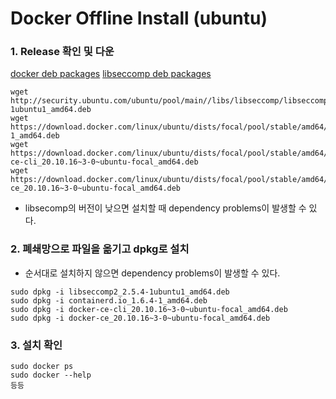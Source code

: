 # Docker Offline Install (ubuntu)
### 1. Release 확인 및 다운
[docker deb packages](https://download.docker.com/linux/ubuntu/dists/)
[libseccomp deb packages](http://security.ubuntu.com/ubuntu/pool/main//libs/libseccomp/)


```
wget http://security.ubuntu.com/ubuntu/pool/main//libs/libseccomp/libseccomp2_2.5.4-1ubuntu1_amd64.deb
wget https://download.docker.com/linux/ubuntu/dists/focal/pool/stable/amd64/containerd.io_1.6.4-1_amd64.deb
wget https://download.docker.com/linux/ubuntu/dists/focal/pool/stable/amd64/docker-ce-cli_20.10.16~3-0~ubuntu-focal_amd64.deb
wget https://download.docker.com/linux/ubuntu/dists/focal/pool/stable/amd64/docker-ce_20.10.16~3-0~ubuntu-focal_amd64.deb
```
- libsecomp의 버전이 낮으면 설치할 때 dependency problems이 발생할 수 있다.

### 2. 폐쇄망으로 파일을 옮기고 dpkg로 설치
- 순서대로 설치하지 않으면 dependency problems이 발생할 수 있다.
```
sudo dpkg -i libseccomp2_2.5.4-1ubuntu1_amd64.deb
sudo dpkg -i containerd.io_1.6.4-1_amd64.deb
sudo dpkg -i docker-ce-cli_20.10.16~3-0~ubuntu-focal_amd64.deb
sudo dpkg -i docker-ce_20.10.16~3-0~ubuntu-focal_amd64.deb
```

### 3.  설치 확인
```
sudo docker ps
sudo docker --help
등등
```
